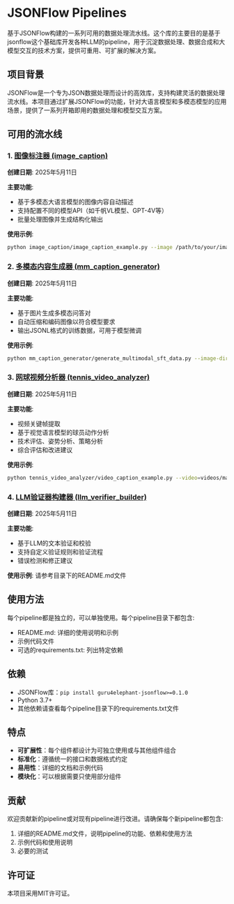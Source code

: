 # JSONFlow Pipelines

基于JSONFlow构建的一系列可用的数据处理流水线。这个库的主要目的是基于jsonflow这个基础库开发各种LLM的pipeline，用于沉淀数据处理、数据合成和大模型交互的技术方案，提供可重用、可扩展的解决方案。

## 项目背景

JSONFlow是一个专为JSON数据处理而设计的高效库，支持构建灵活的数据处理流水线。本项目通过扩展JSONFlow的功能，针对大语言模型和多模态模型的应用场景，提供了一系列开箱即用的数据处理和模型交互方案。

## 可用的流水线

### 1. [图像标注器 (image_caption)](./image_caption)

**创建日期**: 2025年5月11日

**主要功能**:
- 基于多模态大语言模型的图像内容自动描述
- 支持配置不同的模型API（如千帆VL模型、GPT-4V等）
- 批量处理图像并生成结构化输出

**使用示例**:
```bash
python image_caption/image_caption_example.py --image /path/to/your/image.jpg --api-key YOUR_API_KEY
```

### 2. [多模态内容生成器 (mm_caption_generator)](./mm_caption_generator)

**创建日期**: 2025年5月11日

**主要功能**:
- 基于图片生成多模态问答对
- 自动压缩和编码图像以符合模型要求
- 输出JSONL格式的训练数据，可用于模型微调

**使用示例**:
```bash
python mm_caption_generator/generate_multimodal_sft_data.py --image-dir=images --api-key=YOUR_API_KEY
```

### 3. [网球视频分析器 (tennis_video_analyzer)](./tennis_video_analyzer)

**创建日期**: 2025年5月11日

**主要功能**:
- 视频关键帧提取
- 基于视觉语言模型的球员动作分析
- 技术评估、姿势分析、策略分析
- 综合评估和改进建议

**使用示例**:
```bash
python tennis_video_analyzer/video_caption_example.py --video=videos/match.mp4 --api-key=YOUR_API_KEY
```

### 4. [LLM验证器构建器 (llm_verifier_builder)](./llm_verifier_builder)

**创建日期**: 2025年5月11日

**主要功能**:
- 基于LLM的文本验证和校验
- 支持自定义验证规则和验证流程
- 错误检测和修正建议

**使用示例**: 请参考目录下的README.md文件

## 使用方法

每个pipeline都是独立的，可以单独使用。每个pipeline目录下都包含:
- README.md: 详细的使用说明和示例
- 示例代码文件
- 可选的requirements.txt: 列出特定依赖

## 依赖

- JSONFlow库：`pip install guru4elephant-jsonflow>=0.1.0`
- Python 3.7+
- 其他依赖请查看每个pipeline目录下的requirements.txt文件

## 特点

- **可扩展性**：每个组件都设计为可独立使用或与其他组件组合
- **标准化**：遵循统一的接口和数据格式约定
- **易用性**：详细的文档和示例代码
- **模块化**：可以根据需要只使用部分组件

## 贡献

欢迎贡献新的pipeline或对现有pipeline进行改进。请确保每个新pipeline都包含:
1. 详细的README.md文件，说明pipeline的功能、依赖和使用方法
2. 示例代码和使用说明
3. 必要的测试

## 许可证

本项目采用MIT许可证。
